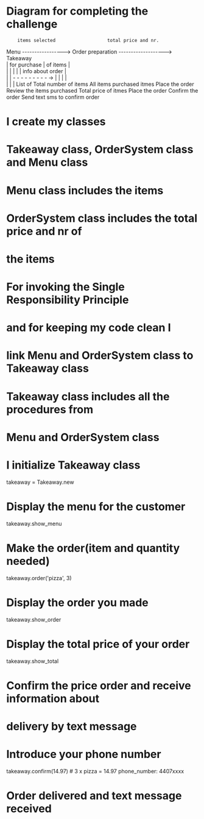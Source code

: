 
# Diagram for completing the challenge 

        items selected                   total price and nr.
Menu -----------------> Order preparation -------------------> Takeaway    
|        for purchase           |           of items             |           
|                               |                                |
|                               |       info  about order        |                           
|                               |  - -  -  -  -  -  -  -  - ->   |
|                               |                                |  
|                               |                                |
List of                     Total number of items    All items purchased
itmes                       Place the order          Review the items purchased
                            Total price of itmes     Place the order
                                                     Confirm the order
                                                     Send text sms to confirm order


# I create my classes
# Takeaway class, OrderSystem class and Menu class  

# Menu class includes the items
# OrderSystem class includes the total price and nr of
# the items
# For invoking the Single Responsibility Principle
# and for keeping my code clean I
# link Menu and OrderSystem class to Takeaway class
# Takeaway class includes all the procedures from
# Menu and OrderSystem class
# I initialize Takeaway class

takeaway = Takeaway.new

# Display the menu for the customer

takeaway.show_menu

# Make the order(item and quantity needed)

takeaway.order('pizza', 3)

# Display the order you made

takeaway.show_order

# Display the total price of your order

takeaway.show_total

# Confirm the price order and receive information about
# delivery by text message
# Introduce your phone number

takeaway.confirm(14.97) # 3 x pizza = 14.97
phone_number: 4407xxxx

# Order delivered and text message received
